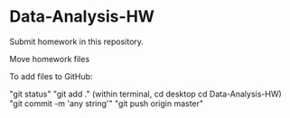 # Data-Analysis-HW

Submit homework in this repository.

Move homework files 

To add files to GitHub: 

"git status"
"git add ." (within terminal, cd desktop cd Data-Analysis-HW)
"git commit -m 'any string'"
"git push origin master"